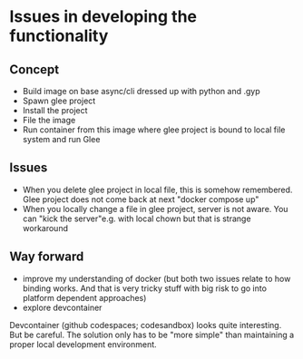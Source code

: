 # Issues in developing the functionality
## Concept
- Build image on base async/cli dressed up with python and .gyp
- Spawn glee project
- Install the project
- File the image
- Run container from this image where glee project is bound to local file system and run Glee

## Issues
- When you delete glee project in local file, this is somehow remembered. Glee project does not come back at next "docker compose up"
- When you locally change a file in glee project, server is not aware. You can "kick the server"e.g. with local chown but that is strange workaround


## Way forward
- improve my understanding of docker (but both two issues relate to how binding works. And that is very tricky stuff with big risk to go into platform dependent approaches)
- explore devcontainer

Devcontainer (github codespaces; codesandbox) looks quite interesting. But be careful. The solution only has to be "more simple" than maintaining a proper local development environment. 
